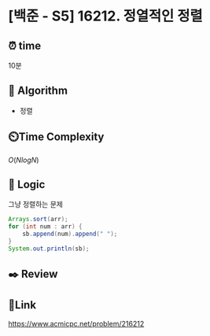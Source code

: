 # [백준 - S5] 16212. 정열적인 정렬

## ⏰ **time**

10분

## :pushpin: **Algorithm**

- 정렬

## ⏲️**Time Complexity**

$O(NlogN)$

## :round_pushpin: **Logic**
그냥 정렬하는 문제

```java
Arrays.sort(arr);
for (int num : arr) {
	sb.append(num).append(" ");
}
System.out.println(sb);
```

## :black_nib: **Review**


## 📡**Link**

https://www.acmicpc.net/problem/216212
